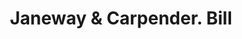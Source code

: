 ---
doi: 10.7916/D8SF4793
date_other: '1890'
date_other_textual: 1890-1899
form: printed ephemera
genre:
- Invoices
name:
- Janeway & Carpender
object_in_context_url: https://biggert.cul.columbia.edu/items/view/ave_biggert_00806
subject_hierarchical_geographic:
- New Brunswick, New Jersey, United States
subject_name:
- Janeway & Carpender
title: Janeway & Carpender. Bill
sort_title: Janeway & Carpender. Bill
call_number: ave_biggert_00806
coordinates:
- 40.486678,-74.444414
pid: ave_biggert_00806
identifiers: ave_biggert_00806
thumbnail: false
permalink: /biggert/ave_biggert_00806/
layout: iiif-image-page
---